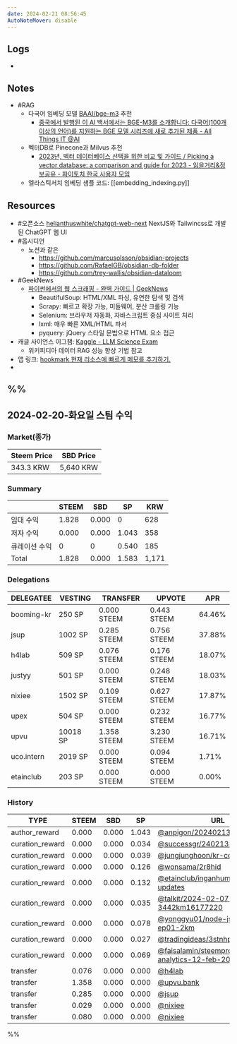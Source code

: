 ```yaml
---
date: 2024-02-21 08:56:45
AutoNoteMover: disable
---
```


## Logs
-

## Notes

- #RAG
	- 다국어 임베딩 모델 [BAAI/bge-m3](https://huggingface.co/BAAI/bge-m3) 추천
		- [중국에서 발행된 이 AI 백서에서는 BGE-M3를 소개합니다: 다국어(100개 이상의 언어)를 지원하는 BGE 모델 시리즈에 새로 추가된 제품 - All Things IT @AI](https://ai.atsit.in/posts/1795880989)
	- 벡터DB로 Pinecone과 Milvus 추천
		- [2023년, 벡터 데이터베이스 선택을 위한 비교 및 가이드 / Picking a vector database: a comparison and guide for 2023 - 읽을거리&amp;정보공유 - 파이토치 한국 사용자 모임](https://discuss.pytorch.kr/t/2023-picking-a-vector-database-a-comparison-and-guide-for-2023/2625)
	- 엘라스틱서치 임베딩 샘플 코드: [[embedding_indexing.py]]

## Resources
- #오픈소스 [helianthuswhite/chatgpt-web-next](https://github.com/helianthuswhite/chatgpt-web-next) NextJS와 Tailwincss로 개발된 ChatGPT 웹 UI
- #옵시디언
	- 노션과 같은
		- https://github.com/marcusolsson/obsidian-projects
		- https://github.com/RafaelGB/obsidian-db-folder
		- https://github.com/trey-wallis/obsidian-dataloom
- #GeekNews
	- [파이썬에서의 웹 스크래핑 - 완벽 가이드 | GeekNews](https://news.hada.io/topic?id=13458)
		- BeautifulSoup: HTML/XML 파싱, 유연한 탐색 및 검색
		- Scrapy: 빠르고 확장 가능, 미들웨어, 분산 크롤링 기능
		- Selenium: 브라우저 자동화, 자바스크립트 중심 사이트 처리
		- lxml: 매우 빠른 XML/HTML 파서
		- pyquery: jQuery 스타일 문법으로 HTML 요소 접근
- 캐글 사이언스 이그잼: [Kaggle - LLM Science Exam](https://www.kaggle.com/competitions/kaggle-llm-science-exam/code?competitionId=54662&searchQuery=open&excludeNonAccessedDatasources=true)
	- 위키피디아 데이터 RAG 성능 향상 기법 참고
- 앱 링크: [hookmark 현재 리소스에 빠르게 메모를 추가하기.](https://jalog.tistory.com/entry/hookmark-%ED%98%84%EC%9E%AC-%EB%A6%AC%EC%86%8C%EC%8A%A4%EC%97%90-%EB%B9%A0%EB%A5%B4%EA%B2%8C-%EB%A9%94%EB%AA%A8%EB%A5%BC-%EC%B6%94%EA%B0%80%ED%95%98%EA%B8%B0)
-
%%
---

## 2024-02-20-화요일 스팀 수익

### Market(종가)
| Steem Price | SBD Price |
| --- | --- |
| 343.3 KRW | 5,640 KRW |

### Summary
| | STEEM | SBD | SP | KRW |
| --- | --- | --- | --- |--- |
| 임대 수익 | 1.828 | 0.000 | 0 | 628 |
| 저자 수익 | 0.000 | 0.000 | 1.043 | 358 |
| 큐레이션 수익 | 0 | 0 | 0.540 | 185 |
| Total | 1.828 | 0.000 | 1.583 | 1,171 |

### Delegations
| DELEGATEE | VESTING | TRANSFER | UPVOTE | APR |
| --- | --- | --- | --- | --- |
| booming-kr | 250 SP | 0.000 STEEM | 0.443 STEEM | 64.46% |
| jsup | 1002 SP | 0.285 STEEM | 0.756 STEEM | 37.88% |
| h4lab | 509 SP | 0.076 STEEM | 0.176 STEEM | 18.07% |
| justyy | 501 SP | 0.000 STEEM | 0.248 STEEM | 18.03% |
| nixiee | 1502 SP | 0.109 STEEM | 0.627 STEEM | 17.87% |
| upex | 504 SP | 0.000 STEEM | 0.232 STEEM | 16.77% |
| upvu | 10018 SP | 1.358 STEEM | 3.230 STEEM | 16.71% |
| uco.intern | 2019 SP | 0.000 STEEM | 0.094 STEEM | 1.71% |
| etainclub | 203 SP | 0.000 STEEM | 0.000 STEEM | 0.00% |

### History
| TYPE | STEEM | SBD | SP | URL |
| --- | --- | --- | --- | --- |
| author_reward | 0.000 | 0.000 | 1.043 | [@anpigon/20240213t132753831z](https://steemit.com/@anpigon/20240213t132753831z) |
| curation_reward | 0.000 | 0.000 | 0.034 | [@successgr/240213--1](https://steemit.com/@successgr/240213--1) |
| curation_reward | 0.000 | 0.000 | 0.039 | [@jungjunghoon/kr-council](https://steemit.com/@jungjunghoon/kr-council) |
| curation_reward | 0.000 | 0.000 | 0.126 | [@wonsama/2r8hid](https://steemit.com/@wonsama/2r8hid) |
| curation_reward | 0.000 | 0.000 | 0.132 | [@etainclub/inganhuman-project-updates](https://steemit.com/@etainclub/inganhuman-project-updates) |
| curation_reward | 0.000 | 0.000 | 0.035 | [@talkit/2024-02-07-3442km16177220](https://steemit.com/@talkit/2024-02-07-3442km16177220) |
| curation_reward | 0.000 | 0.000 | 0.078 | [@yonggyu01/node-js-todo-ep01-2km](https://steemit.com/@yonggyu01/node-js-todo-ep01-2km) |
| curation_reward | 0.000 | 0.000 | 0.027 | [@tradingideas/3stnhp](https://steemit.com/@tradingideas/3stnhp) |
| curation_reward | 0.000 | 0.000 | 0.069 | [@faisalamin/steempro-tools-analytics-12-feb-2024](https://steemit.com/@faisalamin/steempro-tools-analytics-12-feb-2024) |
| transfer | 0.076 | 0.000 | 0.000 | [@h4lab](https://steemit.com/@h4lab) |
| transfer | 1.358 | 0.000 | 0.000 | [@upvu.bank](https://steemit.com/@upvu.bank) |
| transfer | 0.285 | 0.000 | 0.000 | [@jsup](https://steemit.com/@jsup) |
| transfer | 0.029 | 0.000 | 0.000 | [@nixiee](https://steemit.com/@nixiee) |
| transfer | 0.080 | 0.000 | 0.000 | [@nixiee](https://steemit.com/@nixiee) |

%%


